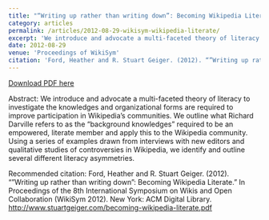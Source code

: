 ```yaml
---
title: "“Writing up rather than writing down”: Becoming Wikipedia Literate"
category: articles
permalink: /articles/2012-08-29-wikisym-wikipedia-literate/ 
excerpt: 'We introduce and advocate a multi-faceted theory of literacy to investigate the knowledges and organizational forms are required to improve participation in Wikipedia’s communities.'
date: 2012-08-29
venue: 'Proceedings of WikiSym'
citation: 'Ford, Heather and R. Stuart Geiger. (2012). “”Writing up rather than writing down”: Becoming Wikipedia Literate.” In Proceedings of the 8th International Symposium on Wikis and Open Collaboration (WikiSym 2012). New York: ACM Digital Library. http://www.stuartgeiger.com/becoming-wikipedia-literate.pdf'
---
```


<a href='http://www.stuartgeiger.com/writing-up-wikisym.pdf'>Download PDF here</a>

Abstract: We introduce and advocate a multi-faceted theory of literacy to investigate the knowledges and organizational forms are required to improve participation in Wikipedia’s communities. We outline what Richard Darville refers to as the “background knowledges” required to be an empowered, literate member and apply this to the Wikipedia community. Using a series of examples drawn from interviews with new editors and qualitative studies of controversies in Wikipedia, we identify and outline several different literacy asymmetries.

 Recommended citation: Ford, Heather and R. Stuart Geiger. (2012). “”Writing up rather than writing down”: Becoming Wikipedia Literate.” In Proceedings of the 8th International Symposium on Wikis and Open Collaboration (WikiSym 2012). New York: ACM Digital Library. http://www.stuartgeiger.com/becoming-wikipedia-literate.pdf